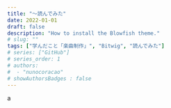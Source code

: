 ```yaml
---
title: "～読んでみた"
date: 2022-01-01
draft: false
description: "How to install the Blowfish theme."
# slug: ""
tags: ["学んだこと「楽曲制作」", "Bitwig", "読んでみた"]
# series: ["GitHub"]
# series_order: 1
# authors:
#  - "nunocoracao"
# showAuthorsBadges : false 
---
```








a
